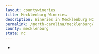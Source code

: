 ```yaml
---
layout: countywineries
title: Mecklenburg Wineries
description: Wineries in Mecklenburg NC
permalink: /north-carolina/mecklenburg/
county: mecklenburg
state: nc
---
```

-
